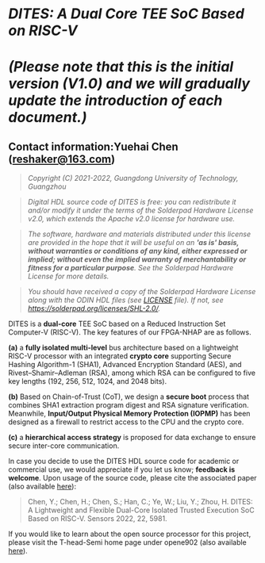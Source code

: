 # *DITES: A Dual Core TEE SoC Based on RISC-V*
# *(Please note that this is the initial version (V1.0) and we will gradually update the introduction of each document.)*
## **Contact information:Yuehai Chen (reshaker@163.com)**
> *Copyright (C) 2021-2022, Guangdong University of Technology, Guangzhou*

> *Digital HDL source code of DITES is free: you can redistribute it and/or modify it under the terms of the Solderpad Hardware License v2.0, which extends the Apache v2.0 license for hardware use.*

> *The software, hardware and materials distributed under this license are provided in the hope that it will be useful on an **'as is' basis, without warranties or conditions of any kind, either expressed or implied; without even the implied warranty of merchantability or fitness for a particular purpose**. See the Solderpad Hardware License for more details.*

> *You should have received a copy of the Solderpad Hardware License along with the ODIN HDL files (see [LICENSE](LICENSE) file). If not, see <https://solderpad.org/licenses/SHL-2.0/>.*

DITES is a **dual-core** TEE SoC based on a Reduced Instruction Set Computer-V (RISC-V). The key features of our FPGA-NHAP are as follows.

**(a)** a **fully isolated multi-level** bus architecture based on a lightweight RISC-V processor with an integrated **crypto core** supporting Secure Hashing Algorithm-1 (SHA1), Advanced Encryption Standard (AES), and Rivest–Shamir–Adleman (RSA), among which RSA can be configured to five key lengths (192, 256, 512, 1024, and 2048 bits). 

**(b)** Based on Chain-of-Trust (CoT), we design a **secure boot** process that combines SHA1 extraction program digest and RSA signature verification. Meanwhile, **Input/Output Physical Memory Protection (IOPMP)** has been designed as a firewall to restrict access to the CPU and the crypto core. 

**(c)** a **hierarchical access strategy** is proposed for data exchange to ensure secure inter-core communication.

In case you decide to use the DITES HDL source code for academic or commercial use, we would appreciate if you let us know; **feedback is welcome**. Upon usage of the source code, please cite the associated paper (also available [here](https://doi.org/10.3390/s22165981)): 

> Chen, Y.; Chen, H.; Chen, S.; Han, C.; Ye, W.; Liu, Y.; Zhou, H. DITES: A Lightweight and Flexible Dual-Core Isolated Trusted Execution SoC Based on RISC-V. Sensors 2022, 22, 5981.

If you would like to learn about the open source processor for this project, please visit the T-head-Semi home page under opene902 (also available [here](https://github.com/T-head-Semi/opene902)).
